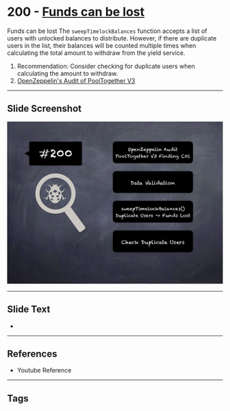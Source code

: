 
# 200 - [Funds can be lost](./Funds%20can%20be%20lost.md)

Funds can be lost The `sweepTimelockBalances` function accepts a list of users with unlocked balances to distribute. However, if there are duplicate users in the list, their balances will be counted multiple times when calculating the total amount to withdraw from the yield service.


1. Recommendation: Consider checking for duplicate users when calculating the amount to withdraw.
2. [OpenZeppelin's Audit of PoolTogether V3](https://blog.openzeppelin.com/pooltogether-v3-audit/)


___
## Slide Screenshot
![200.png](../../images/8.%20Audit%20Findings%20201/200.png)
___
## Slide Text
- 
___
## References
- Youtube Reference
___
## Tags
